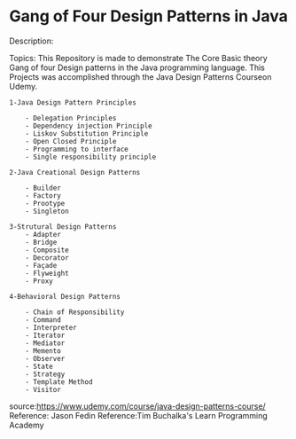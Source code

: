 # Gang of Four Design Patterns in Java
 
Description:

Topics: This Repository is made to demonstrate The Core Basic theory Gang of four Design patterns in the Java programming language.
This Projects was accomplished through the Java Design Patterns Courseon Udemy.
	
	1-Java Design Pattern Principles

		- Delegation Principles
		- Dependency injection Principle
		- Liskov Substitution Principle
		- Open Closed Principle
		- Programming to interface
		- Single responsibility principle

	2-Java Creational Design Patterns

		- Builder
		- Factory
		- Prootype
		- Singleton

	3-Strutural Design Patterns
		- Adapter
		- Bridge
		- Composite
		- Decorator
		- Façade
		- Flyweight
		- Proxy

	4-Behavioral Design Patterns

		- Chain of Responsibility
		- Command
		- Interpreter
		- Iterator
		- Mediator
		- Memento
		- Observer
		- State
		- Strategy
		- Template Method
		- Visitor
	

source:https://www.udemy.com/course/java-design-patterns-course/
Reference: Jason Fedin
Reference:Tim Buchalka's Learn Programming Academy
